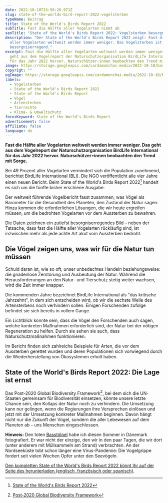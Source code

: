 ```yaml
---
date: 2022-10-10T15:58:26.971Z
slug: state-of-the-worlds-bird-report-2022-vogelsterben
typeName: Beitrag
title: State of the World's Birds Report 2022
subTitle: Fast die Hälfte aller Vogelarten nimmt ab
seoTitle: "State of the World's Birds Report 2022: Vogelsterben besorgniserregend"
description: "Der State of the World's Birds Report 2022 zeigt: Fast die Hälfte
  aller Vogelarten weltweit werden immer weniger. Das Vogelsterben ist
  besorgniserregend."
excerpt: Fast die Hälfte aller Vogelarten weltweit werden immer weniger. Das
  geht aus dem Vogelreport der Naturschutzorganisation BirdLife International
  für das Jahr 2022 hervor. Naturschützer⋆innen beobachten den Trend mit Sorge.
image: https://storage.googleapis.com/cardamonchai-media/2022-10-10/basstoelpel-jpg-imagine-a8a898_95918b_2048_1536/640.webp
copyrigt: ""
ogImage: https://storage.googleapis.com/cardamonchai-media/2022-10-10/basstoelpel-fb-jpeg-imagine-a8a898_97948f_1200_628/640.webp
labels:
  - Vogelsterben
  - State of the World's Birds Report 2022
  - State of the World's Birds Report
  - Vögel
  - Artensterben
  - Tierrechte
  - Klima- & Umweltschutz
focusKeyword: State of the World's Birds Report
advertisement: false
affiliate: false
language: de
---
```

**Fast die Hälfte aller Vogelarten weltweit werden immer weniger. Das geht aus dem Vogelreport der Naturschutzorganisation BirdLife International für das Jahr 2022 hervor. Naturschützer⋆innen beobachten den Trend mit Sorge.**

Bei 49 Prozent aller Vogelarten vermindert sich die Population zunehmend, berichtet BirdLife International (BLI). Die NGO veröffentlicht alle vier Jahre einen neuen Bericht. Beim State of the World's Birds Report 2022[^1] handelt es sich um die fünfte bisher erschiene Ausgabe.

Der weltweit führende Vogelbericht fasst zusammen, was Vögel als Barometer für die Gesundheit des Planeten, den Zustand der Natur sagen. Hinzu kommen die erforderlichen Lösungen, die wir heute ergreifen müssen, um die bedrohten Vogelarten vor dem Aussterben zu bewahren.

Die Daten zeichnen ein zutiefst besorgniserregendes Bild – neben der Tatsache, dass fast die Hälfte aller Vogelarten rückläufig sind, ist inzwischen mehr als jede achte Art akut vom Aussterben bedroht.

## Die Vögel zeigen uns, was wir für die Natur tun müssen

Schuld daran ist, wie so oft, unser unbedachtes Handeln beziehungsweise: die gnadenlose Zerstörung und Ausbeutung der Natur. Während die Herausforderungen an den Natur- und Tierschutz stetig weiter wachsen, wird die Zeit immer knapper. 

Die kommenden Jahre bezeichnet BirdLife International als "das kritische Jahrzehnt", in dem sich entscheiden wird, ob wir die sechste Welle des Artensterbens  noch verhindern sollen. Einigen Forschenden zufolge befindet sie sich bereits in vollem Gange.

Ein Lichtblick könnte sein, dass die Vögel den Forschenden auch sagen, welche konkreten Maßnahmen erforderlich sind, der Natur bei der nötigen Regeneration zu helfen. Durch sie sehen sie auch, dass Naturschutzmaßnahmen funktionieren.

Im Bericht finden sich zahlreiche Beispiele für Arten, die vor dem Aussterben gerettet wurden und deren Populationen sich vorwiegend durch die Wiederherstellung von Ökosystemen erholt haben.

## State of the World's Birds Report 2022: Die Lage ist ernst

Das Post-2020 Global Biodiversity Framework[^2], bei dem sich die UN-Staaten gemeinsam für Biodiversität einsetzen, könnte unsere letzte Chance sein, den Kollaps der Natur noch zu verhindern. Die Umsetzung kann nur gelingen, wenn die Regierungen ihre Versprechen einlösen und jetzt mit der Umsetzung konkreter Maßnahmen beginnen. Davon hängt nicht nur die Zukunft der Vögel, sondern die aller Lebewesen auf dem Planeten ab – uns Menschen eingeschlossen.

**Hinweis:** Den toten [Basstölpel](/2019/11/helgoland-birdwatching/) habe ich diesen Sommer in Dänemark fotografiert. Er war nicht der einzige, den wir in den paar Tagen, die wir dort (unter anderem mit Müllsammeln am Strand) verbrachten. An der Nordseeküste tobt schon länger eine Virus-Pandemie: Die Vogelgrippe fordert seit vielen Wochen Opfer unter den Seevögeln.

[Den kompletten State of the World's Birds Report 2022 könnt Ihr auf der Seite des herunterladen (englisch, französisch oder spanisch)](https://www.birdlife.org/papers-reports/state-of-the-worlds-birds-2022/).

[^1]: [State of the World's Birds Report 2022](https://www.birdlife.org/papers-reports/state-of-the-worlds-birds-2022/)

[^2]: [Post-2020 Global Biodiversity Framework](https://unctad.org/topic/trade-and-environment/biotrade/Post-2020-framework)